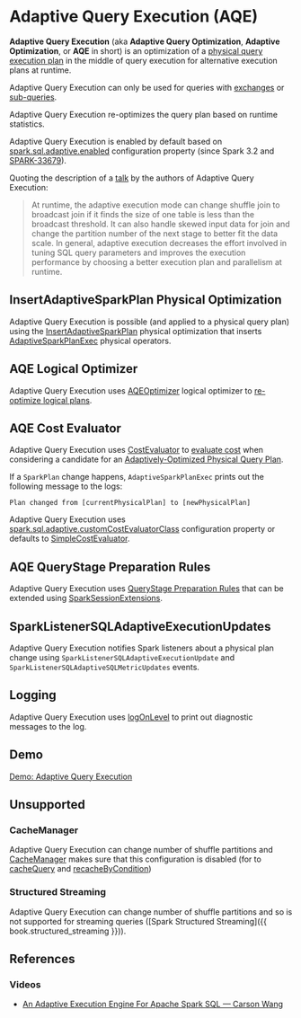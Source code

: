 # Adaptive Query Execution (AQE)

**Adaptive Query Execution** (aka **Adaptive Query Optimization**, **Adaptive Optimization**, or **AQE** in short) is an optimization of a [physical query execution plan](../physical-operators/SparkPlan.md) in the middle of query execution for alternative execution plans at runtime.

Adaptive Query Execution can only be used for queries with [exchanges](../physical-operators/Exchange.md) or [sub-queries](../expressions/SubqueryExpression.md).

Adaptive Query Execution re-optimizes the query plan based on runtime statistics.

Adaptive Query Execution is enabled by default based on [spark.sql.adaptive.enabled](../configuration-properties.md#spark.sql.adaptive.enabled) configuration property (since Spark 3.2 and [SPARK-33679](https://issues.apache.org/jira/browse/SPARK-33679)).

Quoting the description of a [talk](#references) by the authors of Adaptive Query Execution:

> At runtime, the adaptive execution mode can change shuffle join to broadcast join if it finds the size of one table is less than the broadcast threshold. It can also handle skewed input data for join and change the partition number of the next stage to better fit the data scale. In general, adaptive execution decreases the effort involved in tuning SQL query parameters and improves the execution performance by choosing a better execution plan and parallelism at runtime.

## InsertAdaptiveSparkPlan Physical Optimization

Adaptive Query Execution is possible (and applied to a physical query plan) using the [InsertAdaptiveSparkPlan](../physical-optimizations/InsertAdaptiveSparkPlan.md) physical optimization that inserts [AdaptiveSparkPlanExec](../physical-operators/AdaptiveSparkPlanExec.md) physical operators.

## AQE Logical Optimizer

Adaptive Query Execution uses [AQEOptimizer](AQEOptimizer.md) logical optimizer to [re-optimize logical plans](../physical-operators/AdaptiveSparkPlanExec.md#reOptimize).

## AQE Cost Evaluator

Adaptive Query Execution uses [CostEvaluator](CostEvaluator.md) to [evaluate cost](CostEvaluator.md#evaluateCost) when considering a candidate for an [Adaptively-Optimized Physical Query Plan](../physical-operators/AdaptiveSparkPlanExec.md#executedPlan).

If a `SparkPlan` change happens, `AdaptiveSparkPlanExec` prints out the following message to the logs:

```text
Plan changed from [currentPhysicalPlan] to [newPhysicalPlan]
```

Adaptive Query Execution uses [spark.sql.adaptive.customCostEvaluatorClass](../configuration-properties.md#spark.sql.adaptive.customCostEvaluatorClass) configuration property or defaults to [SimpleCostEvaluator](SimpleCostEvaluator.md).

## AQE QueryStage Preparation Rules

Adaptive Query Execution uses [QueryStage Preparation Rules](../physical-operators/AdaptiveSparkPlanExec.md#queryStagePreparationRules) that can be extended using [SparkSessionExtensions](../SparkSessionExtensions.md#buildQueryStagePrepRules).

## SparkListenerSQLAdaptiveExecutionUpdates

Adaptive Query Execution notifies Spark listeners about a physical plan change using `SparkListenerSQLAdaptiveExecutionUpdate` and `SparkListenerSQLAdaptiveSQLMetricUpdates` events.

## Logging

Adaptive Query Execution uses [logOnLevel](../physical-operators/AdaptiveSparkPlanExec.md#logOnLevel) to print out diagnostic messages to the log.

## Demo

[Demo: Adaptive Query Execution](../demo/adaptive-query-execution.md)

## Unsupported

### CacheManager

Adaptive Query Execution can change number of shuffle partitions and [CacheManager](../CacheManager.md#forceDisableConfigs) makes sure that this configuration is disabled (for to [cacheQuery](../CacheManager.md#cacheQuery) and [recacheByCondition](../CacheManager.md#recacheByCondition))

### Structured Streaming

Adaptive Query Execution can change number of shuffle partitions and so is not supported for streaming queries ([Spark Structured Streaming]({{ book.structured_streaming }})).

## References

### Videos

* [An Adaptive Execution Engine For Apache Spark SQL &mdash; Carson Wang](https://youtu.be/FZgojLWdjaw)
